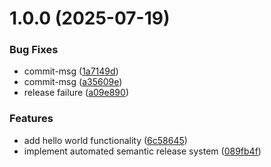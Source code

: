 # 1.0.0 (2025-07-19)


### Bug Fixes

* commit-msg ([1a7149d](https://github.com/ShouYuqing/semantic_release/commit/1a7149d2335d58947b1ee8184781acc33a0a0378))
* commit-msg ([a35609e](https://github.com/ShouYuqing/semantic_release/commit/a35609e3b1af8a348036f7161feacf52c34313c2))
* release failure ([a09e890](https://github.com/ShouYuqing/semantic_release/commit/a09e890b8c81db0ace5534d0399382472c5ba729))


### Features

* add hello world functionality ([6c58645](https://github.com/ShouYuqing/semantic_release/commit/6c586453893d9f06fa34e7a55746a0f798cc08f8))
* implement automated semantic release system ([089fb4f](https://github.com/ShouYuqing/semantic_release/commit/089fb4fc4dd0fa6bdde40b374c18523e6ec5f7c9))
